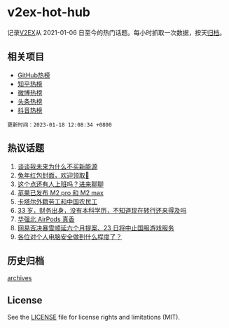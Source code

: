 # v2ex-hot-hub

 记录[V2EX](https://www.v2ex.com/)从 2021-01-06 日至今的热门话题。每小时抓取一次数据，按天[归档](archives)。
 
 ## 相关项目

- [GitHub热榜](https://github.com/lonnyzhang423/github-hot-hub)
- [知乎热榜](https://github.com/lonnyzhang423/zhihu-hot-hub)
- [微博热榜](https://github.com/lonnyzhang423/weibo-hot-hub)
- [头条热榜](https://github.com/lonnyzhang423/toutiao-hot-hub)
- [抖音热榜](https://github.com/lonnyzhang423/douyin-hot-hub)


 `更新时间：2023-01-18 12:08:34 +0800`

## 热议话题

1. [谈谈我未来为什么不买新能源](https://www.v2ex.com/t/909508)
1. [兔年红包封面，欢迎领取👏](https://www.v2ex.com/t/909539)
1. [这个点还有人上班吗？进来聊聊](https://www.v2ex.com/t/909639)
1. [苹果已发布 M2 pro 和 M2 max](https://www.v2ex.com/t/909581)
1. [卡塔尔外籍劳工和中国农民工](https://www.v2ex.com/t/909480)
1. [33 岁，财务出身，没有本科学历，不知道现在转行还来得及吗](https://www.v2ex.com/t/909629)
1. [华强北 AirPods 真香](https://www.v2ex.com/t/909521)
1. [网易否决暴雪顺延六个月提案、23 日将中止国服游戏服务](https://www.v2ex.com/t/909545)
1. [各位对个人电脑安全做到什么程度了？](https://www.v2ex.com/t/909634)

## 历史归档

[archives](archives)

## License

See the [LICENSE](LICENSE) file for license rights and limitations (MIT).
